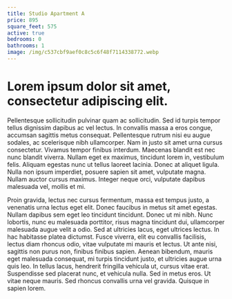 ```yaml
---
title: Studio Apartment A
price: 895
square_feet: 575
active: true
bedrooms: 0
bathrooms: 1
image: /img/c537cbf9aef0c8c5c6f48f7114338772.webp
---
```

#  **Lorem ipsum dolor sit amet, consectetur adipiscing elit.** 

Pellentesque sollicitudin pulvinar quam ac sollicitudin. Sed id turpis tempor tellus dignissim dapibus ac vel lectus. In convallis massa a eros congue, accumsan sagittis metus consequat. Pellentesque rutrum nisi eu augue sodales, ac scelerisque nibh ullamcorper. Nam in justo sit amet urna cursus consectetur. Vivamus tempor finibus interdum. Maecenas blandit est nec nunc blandit viverra. Nullam eget ex maximus, tincidunt lorem in, vestibulum felis. Aliquam egestas nunc ut tellus laoreet lacinia. Donec at aliquet ligula. Nulla non ipsum imperdiet, posuere sapien sit amet, vulputate magna. Nullam auctor cursus maximus. Integer neque orci, vulputate dapibus malesuada vel, mollis et mi.



Proin gravida, lectus nec cursus fermentum, massa est tempus justo, a venenatis urna lectus eget elit. Donec faucibus in metus sit amet egestas. Nullam dapibus sem eget leo tincidunt tincidunt. Donec ut mi nibh. Nunc lobortis, nunc eu malesuada porttitor, risus magna tincidunt dui, ullamcorper malesuada augue velit a odio. Sed at ultricies lacus, eget ultrices lectus. In hac habitasse platea dictumst. Fusce viverra, elit eu convallis facilisis, lectus diam rhoncus odio, vitae vulputate mi mauris et lectus. Ut ante nisi, sagittis non purus non, finibus finibus sapien. Aenean bibendum, mauris eget malesuada consequat, mi turpis tincidunt justo, et ultricies augue urna quis leo. In tellus lacus, hendrerit fringilla vehicula ut, cursus vitae erat. Suspendisse sed placerat nunc, et vehicula nulla. Sed in metus eros. Ut vitae neque mauris. Sed rhoncus convallis urna vel gravida. Quisque in sapien lorem.
